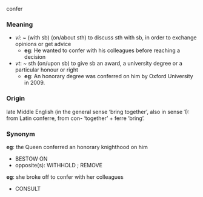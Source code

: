 confer
### Meaning
+ _vi_: ~ (with sb) (on/about sth) to discuss sth with sb, in order to exchange opinions or get advice
	+ __eg__: He wanted to confer with his colleagues before reaching a decision
+ _vt_: ~ sth (on/upon sb) to give sb an award, a university degree or a particular honour or right
	+ __eg__: An honorary degree was conferred on him by Oxford University in 2009.

### Origin

late Middle English (in the general sense ‘bring together’, also in sense 1): from Latin conferre, from con- ‘together’ + ferre ‘bring’.

### Synonym

__eg__: the Queen conferred an honorary knighthood on him

+ BESTOW ON
+ opposite(s): WITHHOLD ; REMOVE

__eg__: she broke off to confer with her colleagues

+ CONSULT


